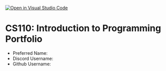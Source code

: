 [![Open in Visual Studio Code](https://classroom.github.com/assets/open-in-vscode-718a45dd9cf7e7f842a935f5ebbe5719a5e09af4491e668f4dbf3b35d5cca122.svg)](https://classroom.github.com/online_ide?assignment_repo_id=11674526&assignment_repo_type=AssignmentRepo)
# CS110: Introduction to Programming Portfolio

- Preferred Name:
- Discord Username:
- Github Username:
